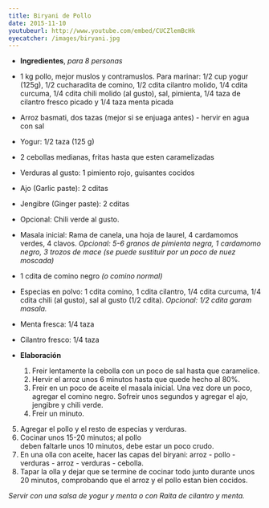 ```yaml
---
title: Biryani de Pollo
date: 2015-11-10
youtubeurl: http://www.youtube.com/embed/CUCZlemBcHk
eyecatcher: /images/biryani.jpg 
---
```


* **Ingredientes**, _para 8 personas_
 
 * 1 kg pollo, mejor muslos y contramuslos. Para marinar: 1/2 cup yogur (125g), 1/2 cucharadita de comino, 1/2 cdita cilantro molido, 1/4 cdita curcuma, 1/4 cdita chili molido (al gusto), sal, pimienta, 1/4 taza de cilantro fresco picado y 1/4 taza menta picada
 * Arroz basmati, dos tazas (mejor si se enjuaga antes) - hervir en agua con sal
 * Yogur: 1/2 taza (125 g)
 * 2 cebollas medianas, fritas hasta que esten caramelizadas
 * Verduras al gusto: 1 pimiento rojo, guisantes cocidos
 * Ajo (Garlic paste): 2 cditas
 * Jengibre (Ginger paste): 2 cditas
 * Opcional: Chili verde al gusto.
 * Masala inicial: Rama de canela, una hoja de laurel, 4 cardamomos verdes, 4 clavos. _Opcional: 5-6 granos de pimienta negra, 1 cardamomo negro, 3 trozos de mace (se puede sustituir por un poco de nuez moscada)_
 * 1 cdita de comino negro _(o comino normal)_
 * Especias en polvo: 1 cdita comino, 1 cdita cilantro, 1/4 cdita curcuma, 1/4 cdita chili (al gusto), sal al gusto (1/2 cdita). _Opcional: 1/2 cdita garam masala._
 * Menta fresca: 1/4 taza
 * Cilantro fresco: 1/4 taza

* **Elaboración**
  1. Freir lentamente la cebolla con un poco de sal hasta que caramelice. 
  2. Hervir el arroz unos 6 minutos hasta que quede hecho al 80%.
  3. Freir en un poco de aceite el masala inicial. Una vez dore un poco, agregar el comino negro. Sofreir unos segundos y agregar el ajo,  jengibre y chili verde.
  4. Freir un minuto. 
 5. Agregar el pollo y el resto de especias y verduras.
 6. Cocinar unos 15-20 minutos; al pollo</br> deben faltarle unos 10 minutos, debe estar un poco crudo.
 7. En una olla con aceite, hacer las capas del biryani: arroz - pollo - verduras - arroz - verduras - cebolla.
 8. Tapar la olla y dejar que se termine de cocinar todo junto durante unos 20 minutos, comprobando que el arroz y el pollo estan bien cocidos. 

_Servir con  una salsa de yogur y menta o con Raita de cilantro y menta._

